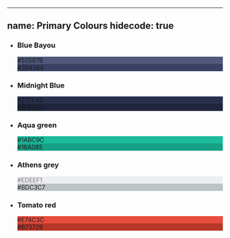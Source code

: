 
---
name: Primary Colours
hidecode: true
---
<ul class="palette tp">
  <li>
    <h3>Blue Bayou</h3>
    <div style="background-color: #50597B;" class="color"><span>#50597B</span></div>
    <div style="background-color: #394264;" class="color"><span>#394264</span></div>
  </li>
  <li>
    <h3>Midnight Blue</h3>
    <div style="background-color: #272F4D;" class="color"><span>#272F4D</span></div>
    <div style="background-color: #1F253D;" class="color"><span>#1F253D</span></div>
  </li>
  <li>
    <h3>Aqua green</h3>
    <div style="background-color: #1ABC9C;" class="color"><span>#1ABC9C</span></div>
    <div style="background-color: #16A085;" class="color"><span>#16A085</span></div>
  </li>
  <li>
    <h3>Athens grey</h3>
    <div style="background-color: #EDEEF1; color: #777;" class="color"><span>#EDEEF1</span></div>
    <div style="background-color: #BDC3C7;" class="color"><span>#BDC3C7</span></div>
  </li>
  <li>
    <h3>Tomato red</h3>
    <div style="background-color: #E74C3C;" class="color"><span>#E74C3C</span></div>
    <div style="background-color: #B73729;" class="color"><span>#B73729</span></div>
  </li>
</ul>